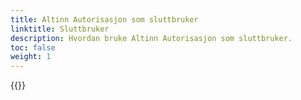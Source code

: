 ```yaml
---
title: Altinn Autorisasjon som sluttbruker
linktitle: Sluttbruker
description: Hvordan bruke Altinn Autorisasjon som sluttbruker.
toc: false
weight: 1
---
```


{{<children />}}
